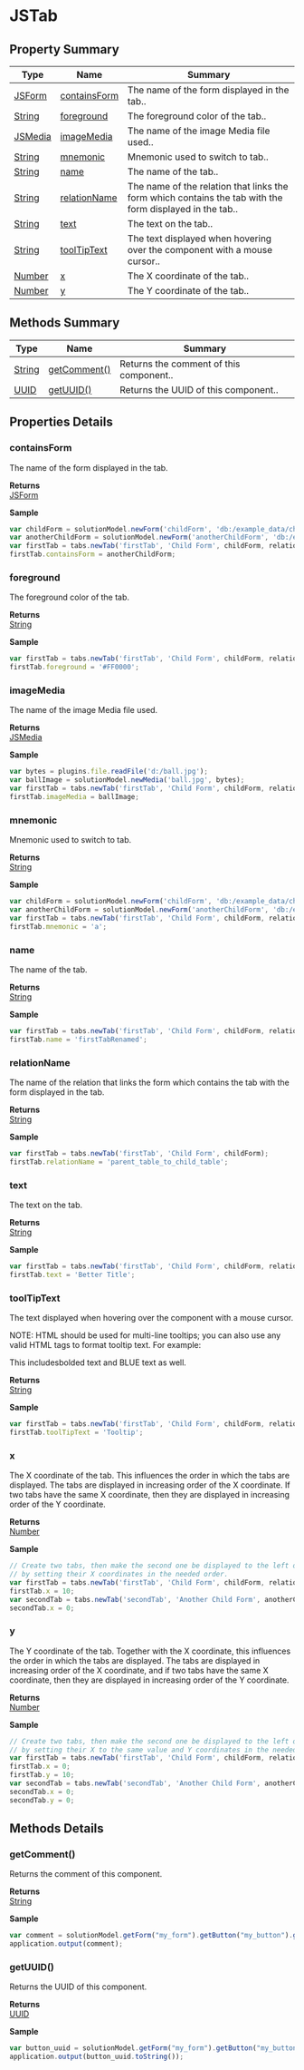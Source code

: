 # JSTab

## Property Summary

| Type                          | Name                                  | Summary                                                                                                  |
| ----------------------------- | ------------------------------------- | -------------------------------------------------------------------------------------------------------- |
| [JSForm](jsform.md)           | [containsForm](jstab.md#containsForm) | The name of the form displayed in the tab..                                                              |
| [String](../js-lib/string.md) | [foreground](jstab.md#foreground)     | The foreground color of the tab..                                                                        |
| [JSMedia](jsmedia.md)         | [imageMedia](jstab.md#imageMedia)     | The name of the image Media file used..                                                                  |
| [String](../js-lib/string.md) | [mnemonic](jstab.md#mnemonic)         | Mnemonic used to switch to tab..                                                                         |
| [String](../js-lib/string.md) | [name](jstab.md#name)                 | The name of the tab..                                                                                    |
| [String](../js-lib/string.md) | [relationName](jstab.md#relationName) | The name of the relation that links the form which contains the tab with the form displayed in the tab.. |
| [String](../js-lib/string.md) | [text](jstab.md#text)                 | The text on the tab..                                                                                    |
| [String](../js-lib/string.md) | [toolTipText](jstab.md#toolTipText)   | The text displayed when hovering over the component with a mouse cursor..                                |
| [Number](../js-lib/number.md) | [x](jstab.md#x)                       | The X coordinate of the tab..                                                                            |
| [Number](../js-lib/number.md) | [y](jstab.md#y)                       | The Y coordinate of the tab..                                                                            |

## Methods Summary

| Type                           | Name                                | Summary                                 |
| ------------------------------ | ----------------------------------- | --------------------------------------- |
| [String](../js-lib/string.md)  | [getComment()](jstab.md#getcomment) | Returns the comment of this component.. |
| [UUID](../application/uuid.md) | [getUUID()](jstab.md#getuuid)       | Returns the UUID of this component..    |

## Properties Details

### containsForm

The name of the form displayed in the tab.

**Returns**\
[JSForm](jsform.md)

**Sample**

```javascript
var childForm = solutionModel.newForm('childForm', 'db:/example_data/child_table', null, false, 400, 300);
var anotherChildForm = solutionModel.newForm('anotherChildForm', 'db:/example_data/child_table', null, false, 400, 300);
var firstTab = tabs.newTab('firstTab', 'Child Form', childForm, relation);
firstTab.containsForm = anotherChildForm;
```

### foreground

The foreground color of the tab.

**Returns**\
[String](../js-lib/string.md)

**Sample**

```javascript
var firstTab = tabs.newTab('firstTab', 'Child Form', childForm, relation);
firstTab.foreground = '#FF0000';
```

### imageMedia

The name of the image Media file used.

**Returns**\
[JSMedia](jsmedia.md)

**Sample**

```javascript
var bytes = plugins.file.readFile('d:/ball.jpg');
var ballImage = solutionModel.newMedia('ball.jpg', bytes);
var firstTab = tabs.newTab('firstTab', 'Child Form', childForm, relation);
firstTab.imageMedia = ballImage;
```

### mnemonic

Mnemonic used to switch to tab.

**Returns**\
[String](../js-lib/string.md)

**Sample**

```javascript
var childForm = solutionModel.newForm('childForm', 'db:/example_data/child_table', null, false, 400, 300);
var anotherChildForm = solutionModel.newForm('anotherChildForm', 'db:/example_data/child_table', null, false, 400, 300);
var firstTab = tabs.newTab('firstTab', 'Child Form', childForm, relation);
firstTab.mnemonic = 'a';
```

### name

The name of the tab.

**Returns**\
[String](../js-lib/string.md)

**Sample**

```javascript
var firstTab = tabs.newTab('firstTab', 'Child Form', childForm, relation);
firstTab.name = 'firstTabRenamed';
```

### relationName

The name of the relation that links the form which contains the tab with the form displayed in the tab.

**Returns**\
[String](../js-lib/string.md)

**Sample**

```javascript
var firstTab = tabs.newTab('firstTab', 'Child Form', childForm);
firstTab.relationName = 'parent_table_to_child_table';
```

### text

The text on the tab.

**Returns**\
[String](../js-lib/string.md)

**Sample**

```javascript
var firstTab = tabs.newTab('firstTab', 'Child Form', childForm, relation);
firstTab.text = 'Better Title';
```

### toolTipText

The text displayed when hovering over the component with a mouse cursor.

NOTE: HTML should be used for multi-line tooltips; you can also use any valid HTML tags to format tooltip text. For example:

This includesbolded text and BLUE text as well.

**Returns**\
[String](../js-lib/string.md)

**Sample**

```javascript
var firstTab = tabs.newTab('firstTab', 'Child Form', childForm, relation);
firstTab.toolTipText = 'Tooltip';
```

### x

The X coordinate of the tab. This influences the order in which the tabs are displayed. The tabs are displayed in increasing order of the X coordinate. If two tabs have the same X coordinate, then they are displayed in increasing order of the Y coordinate.

**Returns**\
[Number](../js-lib/number.md)

**Sample**

```javascript
// Create two tabs, then make the second one be displayed to the left of the first
// by setting their X coordinates in the needed order.
var firstTab = tabs.newTab('firstTab', 'Child Form', childForm, relation);
firstTab.x = 10;
var secondTab = tabs.newTab('secondTab', 'Another Child Form', anotherChildForm);
secondTab.x = 0;
```

### y

The Y coordinate of the tab. Together with the X coordinate, this influences the order in which the tabs are displayed. The tabs are displayed in increasing order of the X coordinate, and if two tabs have the same X coordinate, then they are displayed in increasing order of the Y coordinate.

**Returns**\
[Number](../js-lib/number.md)

**Sample**

```javascript
// Create two tabs, then make the second one be displayed to the left of the first
// by setting their X to the same value and Y coordinates in the needed order. 
var firstTab = tabs.newTab('firstTab', 'Child Form', childForm, relation);
firstTab.x = 0;
firstTab.y = 10;
var secondTab = tabs.newTab('secondTab', 'Another Child Form', anotherChildForm);
secondTab.x = 0;
secondTab.y = 0;
```

## Methods Details

### getComment()

Returns the comment of this component.

**Returns**\
[String](../js-lib/string.md)

**Sample**

```javascript
var comment = solutionModel.getForm("my_form").getButton("my_button").getComment();
application.output(comment);
```

### getUUID()

Returns the UUID of this component.

**Returns**\
[UUID](../application/uuid.md)

**Sample**

```javascript
var button_uuid = solutionModel.getForm("my_form").getButton("my_button").getUUID();
application.output(button_uuid.toString());
```
